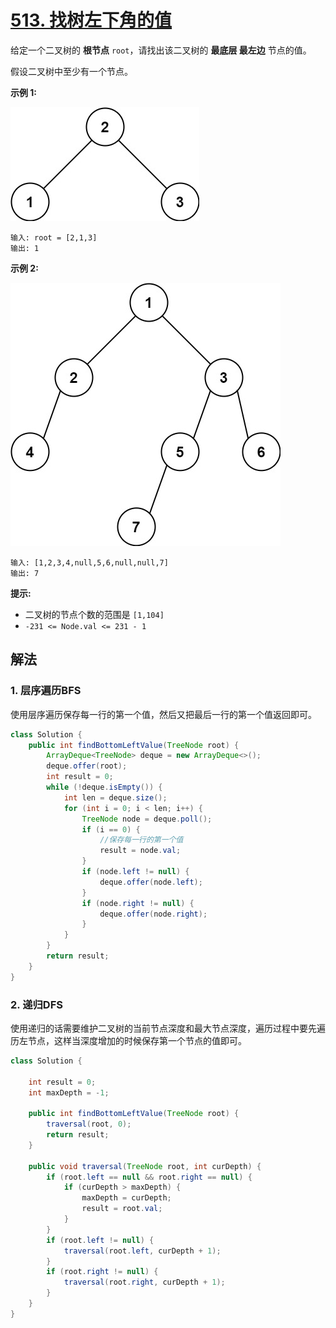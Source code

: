 # [513. 找树左下角的值](https://leetcode.cn/problems/find-bottom-left-tree-value/)

给定一个二叉树的 **根节点** `root`，请找出该二叉树的 **最底层 最左边** 节点的值。

假设二叉树中至少有一个节点。

**示例 1:**

![img](images/513-1.jpg)

```
输入: root = [2,1,3]
输出: 1
```

**示例 2:**

![img](images/513-2.jpg)

```
输入: [1,2,3,4,null,5,6,null,null,7]
输出: 7
```

**提示:**

- 二叉树的节点个数的范围是 `[1,104]`
- `-231 <= Node.val <= 231 - 1` 

## 解法

### 1. 层序遍历BFS

使用层序遍历保存每一行的第一个值，然后又把最后一行的第一个值返回即可。

```java
class Solution {
    public int findBottomLeftValue(TreeNode root) {
        ArrayDeque<TreeNode> deque = new ArrayDeque<>();
        deque.offer(root);
        int result = 0;
        while (!deque.isEmpty()) {
            int len = deque.size();
            for (int i = 0; i < len; i++) {
                TreeNode node = deque.poll();
                if (i == 0) {
                    //保存每一行的第一个值
                    result = node.val;
                }
                if (node.left != null) {
                    deque.offer(node.left);
                }
                if (node.right != null) {
                    deque.offer(node.right);
                }
            }
        }
        return result;
    }
}
```

### 2. 递归DFS

使用递归的话需要维护二叉树的当前节点深度和最大节点深度，遍历过程中要先遍历左节点，这样当深度增加的时候保存第一个节点的值即可。

```java
class Solution {

    int result = 0;
    int maxDepth = -1;

    public int findBottomLeftValue(TreeNode root) {
        traversal(root, 0);
        return result;
    }

    public void traversal(TreeNode root, int curDepth) {
        if (root.left == null && root.right == null) {
            if (curDepth > maxDepth) {
                maxDepth = curDepth;
                result = root.val;
            }
        }
        if (root.left != null) {
            traversal(root.left, curDepth + 1);
        }
        if (root.right != null) {
            traversal(root.right, curDepth + 1);
        }
    }
}
```

